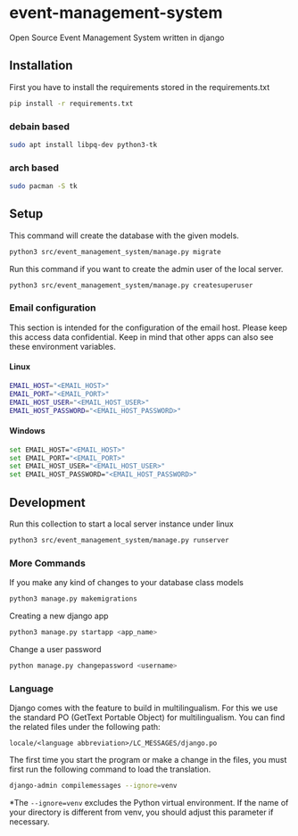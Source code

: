 # event-management-system
Open Source Event Management System written in django

## Installation
First you have to install the requirements stored in the requirements.txt
```bash
pip install -r requirements.txt
```

### debain based
```bash
sudo apt install libpq-dev python3-tk
```

### arch based
```bash
sudo pacman -S tk
```

## Setup
This command will create the database with the given models.
```bash
python3 src/event_management_system/manage.py migrate
```
Run this command if you want to create the admin user of the local server.
```bash
python3 src/event_management_system/manage.py createsuperuser
```

### Email configuration
This section is intended for the configuration of the email host.
Please keep this access data confidential.
Keep in mind that other apps can also see these environment variables.

#### Linux
```bash
EMAIL_HOST="<EMAIL_HOST>"
EMAIL_PORT="<EMAIL_PORT>"
EMAIL_HOST_USER="<EMAIL_HOST_USER>"
EMAIL_HOST_PASSWORD="<EMAIL_HOST_PASSWORD>"
```

#### Windows
```bash
set EMAIL_HOST="<EMAIL_HOST>"
set EMAIL_PORT="<EMAIL_PORT>"
set EMAIL_HOST_USER="<EMAIL_HOST_USER>"
set EMAIL_HOST_PASSWORD="<EMAIL_HOST_PASSWORD>"
```

## Development
Run this collection to start a local server instance under linux
```bash
python3 src/event_management_system/manage.py runserver
```

### More Commands
If you make any kind of changes to your database class models
```bash
python3 manage.py makemigrations
```
Creating a new django app
```bash
python3 manage.py startapp <app_name>
```
Change a user password
```bash
python manage.py changepassword <username>
```

### Language
Django comes with the feature to build in multilingualism.
For this we use the standard PO (GetText Portable Object) for multilingualism.
You can find the related files under the following path:

`locale/<language abbreviation>/LC_MESSAGES/django.po`

The first time you start the program or make a change in the files,
you must first run the following command to load the translation.

```bash
django-admin compilemessages --ignore=venv
```
*The `--ignore=venv` excludes the Python virtual environment. If the name of your directory is different from venv,
you should adjust this parameter if necessary.